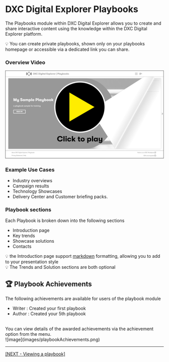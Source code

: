 # DXC Digital Explorer Playbooks

The Playbooks module within DXC Digital Explorer allows you to create and share interactive content using the knowledge within the DXC Digital Explorer platform.

:bulb: You can create private playbooks, shown only on your playbooks homepage or accessible via a dedicated link you can share.

### Overview Video

[![video](images/videoThumbnail.png)](https://video.dxc.com/media/t/1_v2i9r8ow)

### Example Use Cases

- Industry overviews
- Campaign results
- Technology Showcases
- Delivery Center and Customer briefing packs.

### Playbook sections
Each Playbook is broken down into the following sections

- Introduction page
- Key trends
- Showcase solutions
- Contacts

:bulb: the Introduction page support [markdown](https://jfcere.github.io/ngx-markdown/) formatting, allowing you to add to your presentation style<br>
:bulb: The Trends and Solution sections are both optional


## :trophy: Playbook Achievements
The following achievements are available for users of the playbook module

- Writer : Created your first playbook
- Author : Created your 5th playbook
<br>
You can view details of the awarded achievements via the achievement option from the menu.
<br>
![image](images/playbookAchievements.png)

---

[[NEXT - Viewing a playbook]](ViewingaPlaybook.md)
